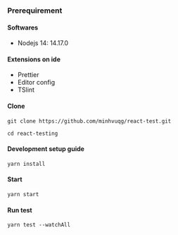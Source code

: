 ### Prerequirement

#### Softwares

- Nodejs 14: 14.17.0

#### Extensions on ide

- Prettier
- Editor config
- TSlint

#### Clone

```
git clone https://github.com/minhvuqg/react-test.git
```

```
cd react-testing
```

#### Development setup guide

```
yarn install
```

#### Start

```
yarn start
```

#### Run test

```
yarn test --watchAll
```

